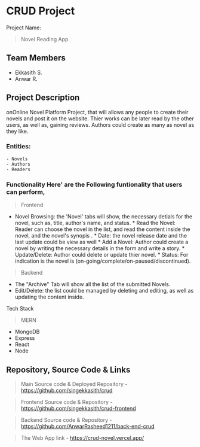 # CRUD Project

Project Name:
> Novel Reading App

## Team Members
* Ekkasith S.
* Anwar R.

## Project Description

onOnline Novel Platform Project, that will allows any people to create their novels and post it on the website. Thier works can be later read  by the other users, as well as, gaining reviews. Authors could create as many as novel as they like. 

### Entities:   
    - Novels    
    - Authors  
    - Readers

### Functionality Here' are the Following funtionality that users can perform,

>Frontend

* Novel Browsing: the 'Novel' tabs will show, the necessary detials for the novel, such as, title, author's name, and status. * Read the Novel: Reader can choose the novel in the list, and read the content inside the novel, and the novel's synopis . * Date: the novel release date and the last update could be view as well * Add a Novel: Author could create a novel by writing the necessary details in the form and write a story. * Update/Delete: Author could delete or update thier novel. * Status: For indication is the novel is (on-going/complete/on-paused/discontinued).

>Backend

* The "Archive" Tab will show all the list of the submitted Novels. 
* Edit/Delete: the list could be managed by deleting and editing, as well as updating the content inside.
 
 Tech Stack
> MERN

* MongoDB 
* Express 
* React 
* Node



## Repository, Source Code & Links 
> Main Source code & Deployed Repository 
     - https://github.com/singekkasith/crud

> Frontend Source code & Repository - https://github.com/singekkasith/crud-frontend

> Backend Source code & Repository - https://github.com/AnwarRasheed1211/back-end-crud

> The Web App link
    - https://crud-novel.vercel.app/